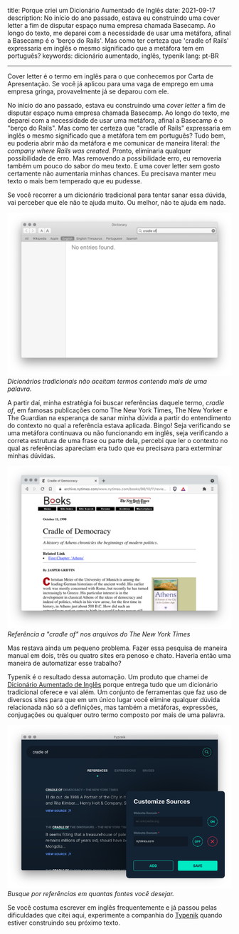 title: Porque criei um Dicionário Aumentado de Inglês
date: 2021-09-17
description: No início do ano passado, estava eu construindo uma cover letter a fim de disputar espaço numa empresa chamada Basecamp. Ao longo do texto, me deparei com a necessidade de usar uma metáfora, afinal a Basecamp é o 'berço do Rails'. Mas como ter certeza que 'cradle of Rails' expressaria em inglês o mesmo significado que a metáfora tem em português?
keywords: dicionário aumentado, inglês, typenik
lang: pt-BR

---

Cover letter é o termo em inglês para o que conhecemos por Carta de Apresentação. Se você já aplicou para uma vaga de emprego em uma empresa gringa, provavelmente já se deparou com ele.

No início do ano passado, estava eu construindo uma *cover letter* a fim de disputar espaço numa empresa chamada Basecamp. Ao longo do texto, me deparei com a necessidade de usar uma metáfora, afinal a Basecamp é o "berço do Rails". Mas como ter certeza que "cradle of Rails" expressaria em inglês o mesmo significado que a metáfora tem em português? Tudo bem, eu poderia abrir mão da metáfora e me comunicar de maneira literal: *the company where Rails was created*. Pronto, eliminaria qualquer possibilidade de erro. Mas removendo a possibilidade erro, eu removeria também um pouco do sabor do meu texto. E uma cover letter sem gosto certamente não aumentaria minhas chances. Eu precisava manter meu texto o mais bem temperado que eu pudesse.

Se você recorrer a um dicionário tradicional para tentar sanar essa dúvida, vai perceber que ele não te ajuda muito. Ou melhor, não te ajuda em nada.

![Limitação de um Dicionário Tradicional](../../images/traditional-dictionary-limitation.png)  
_Dicionários tradicionais não aceitam termos contendo mais de uma palavra._

A partir daí, minha estratégia foi buscar referências daquele termo, *cradle of*, em famosas publicações como The New York Times, The New Yorker e The Guardian na esperança de sanar minha dúvida a partir do entendimento do contexto no qual a referência estava aplicada. Bingo! Seja verificando se uma metáfora continuava ou não funcionando em inglês, seja verificando a correta estrutura de uma frase ou parte dela, percebi que ler o contexto no qual as referências apareciam era tudo que eu precisava para exterminar minhas dúvidas.

!["cradle of" no nytimes.com](../../images/cradle-of-nytimes.png)  
_Referência a "cradle of" nos arquivos do The New York Times_

Mas restava ainda um pequeno problema. Fazer essa pesquisa de maneira manual em dois, três ou quatro sites era penoso e chato. Haveria então uma maneira de automatizar esse trabalho?

Typenik é o resultado dessa automação. Um produto que chamei de [Dicionário Aumentado de Inglês](https://typenik.compilorama.com/blog/what-is-an-english-augmented-dictionary/) porque entrega tudo que um dicionário tradicional oferece e vai além. Um conjunto de ferramentas que faz uso de diversos sites para que em um único lugar você elimine qualquer dúvida relacionada não só a definições, mas também a metáforas, expressões, conjugações ou qualquer outro termo composto por mais de uma palavra.

!["cradle of" no typenik.compilorama.com](../../images/cradle-of-typenik-custom-sources.png)  
_Busque por referências em quantas fontes você desejar._

Se você costuma escrever em inglês frequentemente e já passou pelas dificuldades que citei aqui, experimente a companhia do [Typenik](https://typenik.compilorama.com) quando estiver construindo seu próximo texto.
